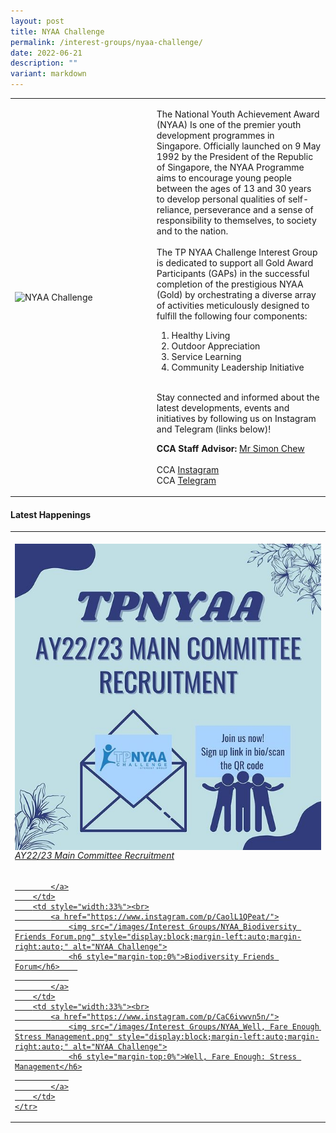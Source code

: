 ```yaml
---
layout: post
title: NYAA Challenge
permalink: /interest-groups/nyaa-challenge/
date: 2022-06-21
description: ""
variant: markdown
---
```

<div>
    <table>
        <tbody><tr>
            <td style="width:45%"><img src="https://hosting.photobucket.com/images/i/tracyng81/NYAA_Challenge.jpg?width=320&amp;height=320&amp;fit=bounds" style="display:block;margin-left:auto;margin-right:auto;" alt="NYAA Challenge"></td>
            <td>
                <p>
                    The National Youth Achievement Award (NYAA) Is one of the premier youth development programmes in Singapore. Officially launched on 9 May 1992 by the President of the Republic of Singapore, the NYAA Programme aims to encourage young people between the ages of 13 and 30 years to develop personal qualities of self-reliance, perseverance and a sense of responsibility to themselves, to society and to the nation.<br>
									<br>
The TP NYAA Challenge Interest Group is dedicated to support all Gold Award Participants (GAPs) in the successful completion of the prestigious NYAA (Gold) by orchestrating a diverse array of activities meticulously designed to fulfill the following four components:<br>
                </p>
                    <ol>
                        <li>Healthy Living</li>
                        <li>Outdoor Appreciation</li>
                        <li>Service Learning</li>
                        <li>Community Leadership Initiative</li>
                    </ol>
							<br>
Stay connected and informed about the latest developments, events and initiatives by following us on Instagram and Telegram (links below)!
                <p>
                    <b>CCA Staff Advisor:</b> <a href="mailto:Simon_CHEW@TP.EDU.SG">Mr Simon Chew</a><br>
                    <br>
                    CCA <a href="https://www.instagram.com/tpnyaa">Instagram</a>
									<br>
                    CCA <a href="https://t.me/+hSAtHDMSQGplZmI9">Telegram</a>
                </p>
            </td>
        </tr>
    </tbody></table>
</div>

#### Latest Happenings

<table>
    <tbody><tr>
        <td style="width:33%"><br>
            <a href="https://www.instagram.com/p/CcVaLvyP7i6/">
                <img src="/images/Interest Groups/NYAA_AY22-23 Main Committee Recruitment.png" style="display:block;margin-left:auto;margin-right:auto;" alt="NYAA Challenge">
                <h6 style="margin-top:0%">AY22/23 Main Committee Recruitment</h6>
                
            </a>
        </td>
        <td style="width:33%"><br>
            <a href="https://www.instagram.com/p/CaolL1QPeat/">
                <img src="/images/Interest Groups/NYAA_Biodiversity Friends Forum.png" style="display:block;margin-left:auto;margin-right:auto;" alt="NYAA Challenge">
                <h6 style="margin-top:0%">Biodiversity Friends Forum</h6>    
                
            </a>
        </td>
        <td style="width:33%"><br>
            <a href="https://www.instagram.com/p/CaC6ivwvn5n/">
                <img src="/images/Interest Groups/NYAA_Well, Fare Enough Stress Management.png" style="display:block;margin-left:auto;margin-right:auto;" alt="NYAA Challenge">
                <h6 style="margin-top:0%">Well, Fare Enough: Stress Management</h6>
                
            </a>
        </td>
    </tr>
</tbody></table>